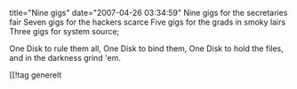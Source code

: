 title="Nine gigs"
date="2007-04-26 03:34:59"
Nine gigs for the secretaries fair
Seven gigs for the hackers scarce
Five gigs for the grads in smoky lairs
Three gigs for system source;

One Disk to rule them all,
One Disk to bind them,
One Disk to hold the files,
and in the darkness grind 'em.

[[!tag  generelt
